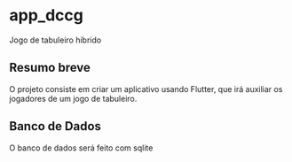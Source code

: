 # app_dccg

Jogo de tabuleiro hibrido

## Resumo breve

O projeto consiste em criar um aplicativo usando Flutter, que irá auxiliar os jogadores de um jogo de tabuleiro.

## Banco de Dados

O banco de dados será feito com sqlite

